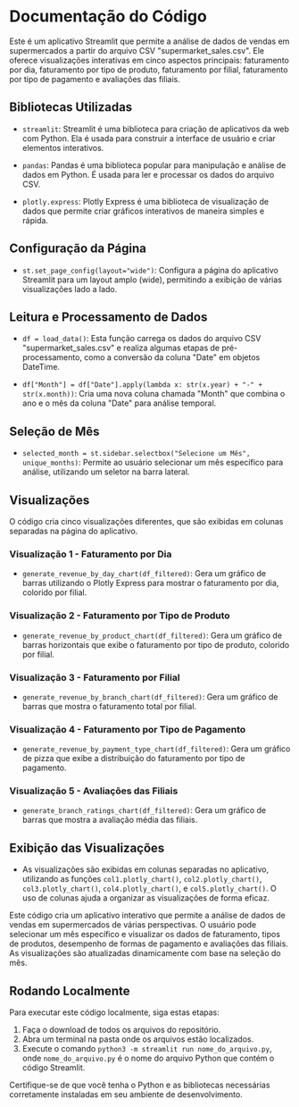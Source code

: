 # Documentação do Código

Este é um aplicativo Streamlit que permite a análise de dados de vendas em supermercados a partir do arquivo CSV "supermarket_sales.csv". Ele oferece visualizações interativas em cinco aspectos principais: faturamento por dia, faturamento por tipo de produto, faturamento por filial, faturamento por tipo de pagamento e avaliações das filiais.

## Bibliotecas Utilizadas

- `streamlit`: Streamlit é uma biblioteca para criação de aplicativos da web com Python. Ela é usada para construir a interface de usuário e criar elementos interativos.

- `pandas`: Pandas é uma biblioteca popular para manipulação e análise de dados em Python. É usada para ler e processar os dados do arquivo CSV.

- `plotly.express`: Plotly Express é uma biblioteca de visualização de dados que permite criar gráficos interativos de maneira simples e rápida.

## Configuração da Página

- `st.set_page_config(layout="wide")`: Configura a página do aplicativo Streamlit para um layout amplo (wide), permitindo a exibição de várias visualizações lado a lado.

## Leitura e Processamento de Dados

- `df = load_data()`: Esta função carrega os dados do arquivo CSV "supermarket_sales.csv" e realiza algumas etapas de pré-processamento, como a conversão da coluna "Date" em objetos DateTime.

- `df["Month"] = df["Date"].apply(lambda x: str(x.year) + "-" + str(x.month))`: Cria uma nova coluna chamada "Month" que combina o ano e o mês da coluna "Date" para análise temporal.

## Seleção de Mês

- `selected_month = st.sidebar.selectbox("Selecione um Mês", unique_months)`: Permite ao usuário selecionar um mês específico para análise, utilizando um seletor na barra lateral.

## Visualizações

O código cria cinco visualizações diferentes, que são exibidas em colunas separadas na página do aplicativo.

### Visualização 1 - Faturamento por Dia

- `generate_revenue_by_day_chart(df_filtered)`: Gera um gráfico de barras utilizando o Plotly Express para mostrar o faturamento por dia, colorido por filial.

### Visualização 2 - Faturamento por Tipo de Produto

- `generate_revenue_by_product_chart(df_filtered)`: Gera um gráfico de barras horizontais que exibe o faturamento por tipo de produto, colorido por filial.

### Visualização 3 - Faturamento por Filial

- `generate_revenue_by_branch_chart(df_filtered)`: Gera um gráfico de barras que mostra o faturamento total por filial.

### Visualização 4 - Faturamento por Tipo de Pagamento

- `generate_revenue_by_payment_type_chart(df_filtered)`: Gera um gráfico de pizza que exibe a distribuição do faturamento por tipo de pagamento.

### Visualização 5 - Avaliações das Filiais

- `generate_branch_ratings_chart(df_filtered)`: Gera um gráfico de barras que mostra a avaliação média das filiais.

## Exibição das Visualizações

- As visualizações são exibidas em colunas separadas no aplicativo, utilizando as funções `col1.plotly_chart()`, `col2.plotly_chart()`, `col3.plotly_chart()`, `col4.plotly_chart()`, e `col5.plotly_chart()`. O uso de colunas ajuda a organizar as visualizações de forma eficaz.

Este código cria um aplicativo interativo que permite a análise de dados de vendas em supermercados de várias perspectivas. O usuário pode selecionar um mês específico e visualizar os dados de faturamento, tipos de produtos, desempenho de formas de pagamento e avaliações das filiais. As visualizações são atualizadas dinamicamente com base na seleção do mês.

## Rodando Localmente

Para executar este código localmente, siga estas etapas:
1. Faça o download de todos os arquivos do repositório.
2. Abra um terminal na pasta onde os arquivos estão localizados.
3. Execute o comando `python3 -m streamlit run nome_do_arquivo.py`, onde `nome_do_arquivo.py` é o nome do arquivo Python que contém o código Streamlit.

Certifique-se de que você tenha o Python e as bibliotecas necessárias corretamente instaladas em seu ambiente de desenvolvimento.
